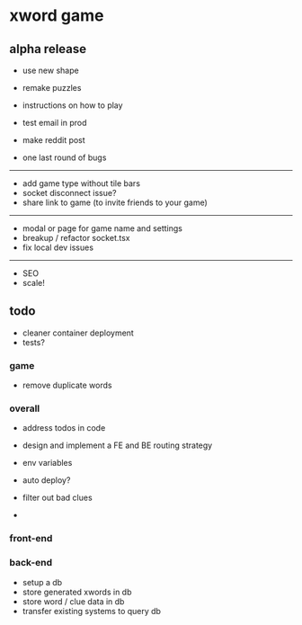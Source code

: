 # xword game

## alpha release

- use new shape
- remake puzzles

- instructions on how to play
- test email in prod
- make reddit post

- one last round of bugs

---

- add game type without tile bars
- socket disconnect issue?
- share link to game (to invite friends to your game)

---

- modal or page for game name and settings
- breakup / refactor socket.tsx
- fix local dev issues

---

- SEO
- scale!

## todo

- cleaner container deployment
- tests?

### game

- remove duplicate words

### overall

- address todos in code
- design and implement a FE and BE routing strategy

- env variables
- auto deploy?

- filter out bad clues
-

### front-end

### back-end

- setup a db
- store generated xwords in db
- store word / clue data in db
- transfer existing systems to query db
